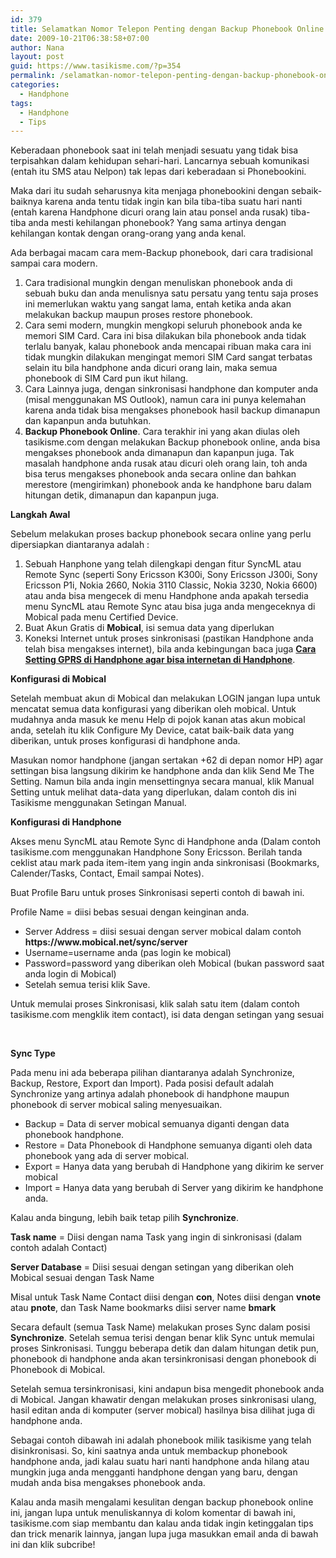 ```yaml
---
id: 379
title: Selamatkan Nomor Telepon Penting dengan Backup Phonebook Online
date: 2009-10-21T06:38:58+07:00
author: Nana
layout: post
guid: https://www.tasikisme.com/?p=354
permalink: /selamatkan-nomor-telepon-penting-dengan-backup-phonebook-online/
categories:
  - Handphone
tags:
  - Handphone
  - Tips
---
```

<div>
  <p>
    Keberadaan phonebook saat ini telah menjadi sesuatu yang tidak bisa terpisahkan dalam kehidupan sehari-hari. Lancarnya sebuah komunikasi (entah itu SMS atau Nelpon) tak lepas dari keberadaan si Phonebookini.
  </p>
  
  <p>
    Maka dari itu sudah seharusnya kita menjaga phonebookini dengan sebaik-baiknya karena anda tentu tidak ingin kan bila tiba-tiba suatu hari nanti (entah karena Handphone dicuri orang lain atau ponsel anda rusak) tiba-tiba anda mesti kehilangan phonebook? Yang sama artinya dengan kehilangan kontak dengan orang-orang yang anda kenal.
  </p>
  
  <p>
    Ada berbagai macam cara mem-Backup phonebook, dari cara tradisional sampai cara modern.
  </p>
  
  <ol>
    <li>
      Cara tradisional mungkin dengan menuliskan phonebook anda di sebuah buku dan anda menulisnya satu persatu yang tentu saja proses ini memerlukan waktu yang sangat lama, entah ketika anda akan melakukan backup maupun proses restore phonebook.
    </li>
    <li>
      Cara semi modern, mungkin mengkopi seluruh phonebook anda ke memori SIM Card. Cara ini bisa dilakukan bila phonebook anda tidak terlalu banyak, kalau phonebook anda mencapai ribuan maka cara ini tidak mungkin dilakukan mengingat memori SIM Card sangat terbatas selain itu bila handphone anda dicuri orang lain, maka semua phonebook di SIM Card pun ikut hilang.
    </li>
    <li>
      Cara Lainnya juga, dengan sinkronisasi handphone dan komputer anda (misal menggunakan MS Outlook), namun cara ini punya kelemahan karena anda tidak bisa mengakses phonebook hasil backup dimanapun dan kapanpun anda butuhkan.
    </li>
    <li>
      <strong>Backup Phonebook Online</strong>. Cara terakhir ini yang akan diulas oleh tasikisme.com dengan melakukan Backup phonebook online, anda bisa mengakses phonebook anda dimanapun dan kapanpun juga. Tak masalah handphone anda rusak atau dicuri oleh orang lain, toh anda bisa terus mengakses phonebook anda secara online dan bahkan merestore (mengirimkan) phonebook anda ke handphone baru dalam hitungan detik, dimanapun dan kapanpun juga.
    </li>
  </ol>
  
  <p>
    <strong>Langkah Awal </strong>
  </p>
  
  <p>
    Sebelum melakukan proses backup phonebook secara online yang perlu dipersiapkan diantaranya adalah :
  </p>
  
  <ol>
    <li>
      Sebuah Hanphone yang telah dilengkapi dengan fitur SyncML atau Remote Sync (seperti Sony Ericsson K300i, Sony Ericsson J300i, Sony Ericsson P1i, Nokia 2660, Nokia 3110 Classic, Nokia 3230, Nokia 6600) atau anda bisa mengecek di menu Handphone anda apakah tersedia menu SyncML atau Remote Sync atau bisa juga anda mengeceknya di Mobical pada menu Certified Device.
    </li>
    <li>
      Buat Akun Gratis di <strong>Mobical</strong>, isi semua data yang diperlukan
    </li>
    <li>
      Koneksi Internet untuk proses sinkronisasi (pastikan Handphone anda telah bisa mengakses internet), bila anda kebingungan baca juga <a title="Setting GPRS" href="https://www.tasikisme.com/r-setting-gprs-di-indonesia"><strong>Cara Setting GPRS di Handphone agar bisa internetan di Handphone</strong></a>.
    </li>
  </ol>
  
  <p>
    <strong>Konfigurasi di Mobical </strong>
  </p>
  
  <p>
    Setelah membuat akun di Mobical dan melakukan LOGIN jangan lupa untuk mencatat semua data konfigurasi yang diberikan oleh mobical. Untuk mudahnya anda masuk ke menu Help di pojok kanan atas akun mobical anda, setelah itu klik Configure My Device, catat baik-baik data yang diberikan, untuk proses konfigurasi di handphone anda.
  </p>
  
  <p>
    Masukan nomor handphone (jangan sertakan +62 di depan nomor HP) agar settingan bisa langsung dikirim ke handphone anda dan klik Send Me The Setting. Namun bila anda ingin mensettingnya secara manual, klik Manual Setting untuk melihat data-data yang diperlukan, dalam contoh dis ini Tasikisme menggunakan Setingan Manual.
  </p>
  
  <p>
    <strong>Konfigurasi di Handphone</strong>
  </p>
  
  <p>
    Akses menu SyncML atau Remote Sync di Handphone anda (Dalam contoh tasikisme.com menggunakan Handphone Sony Ericsson. Berilah tanda ceklist atau mark pada item-item yang ingin anda sinkronisasi (Bookmarks, Calender/Tasks, Contact, Email sampai Notes).
  </p>
  
  <p>
    Buat Profile Baru untuk proses Sinkronisasi seperti contoh di bawah ini.
  </p>
  
  <p>
    Profile Name = diisi bebas sesuai dengan keinginan anda.
  </p>
  
  <ul>
    <li>
      Server Address = diisi sesuai dengan server mobical dalam contoh <strong>https://www.mobical.net/sync/server</strong>
    </li>
    <li>
      Username=username anda (pas login ke mobical)
    </li>
    <li>
      Password=password yang diberikan oleh Mobical (bukan password saat anda login di Mobical)
    </li>
    <li>
      Setelah semua terisi klik Save.
    </li>
  </ul>
  
  <p>
    Untuk memulai proses Sinkronisasi, klik salah satu item (dalam contoh tasikisme.com mengklik item contact), isi data dengan setingan yang sesuai
  </p>
  
  <p>
    &nbsp;
  </p>
  
  <p>
    <strong>Sync Type </strong>
  </p>
  
  <p>
    Pada menu ini ada beberapa pilihan diantaranya adalah Synchronize, Backup, Restore, Export dan Import). Pada posisi default adalah Synchronize yang artinya adalah phonebook di handphone maupun phonebook di server mobical saling menyesuaikan.
  </p>
  
  <ul>
    <li>
      Backup = Data di server mobical semuanya diganti dengan data phonebook handphone.
    </li>
    <li>
      Restore = Data Phonebook di Handphone semuanya diganti oleh data phonebook yang ada di server mobical.
    </li>
    <li>
      Export = Hanya data yang berubah di Handphone yang dikirim ke server mobical
    </li>
    <li>
      Import = Hanya data yang berubah di Server yang dikirim ke handphone anda.
    </li>
  </ul>
  
  <p>
    Kalau anda bingung, lebih baik tetap pilih <strong>Synchronize</strong>.
  </p>
  
  <p>
    <strong>Task name</strong> = Diisi dengan nama Task yang ingin di sinkronisasi (dalam contoh adalah Contact)
  </p>
  
  <p>
    <strong>Server Database</strong> = Diisi sesuai dengan setingan yang diberikan oleh Mobical sesuai dengan Task Name
  </p>
  
  <p>
    Misal untuk Task Name Contact diisi dengan <strong>con</strong>, Notes diisi dengan <strong>vnote </strong>atau <strong>pnote</strong>, dan Task Name bookmarks diisi server name <strong>bmark</strong>
  </p>
  
  <p>
    Secara default (semua Task Name) melakukan proses Sync dalam posisi <strong>Synchronize</strong>. Setelah semua terisi dengan benar klik Sync untuk memulai proses Sinkronisasi. Tunggu beberapa detik dan dalam hitungan detik pun, phonebook di handphone anda akan tersinkronisasi dengan phonebook di Phonebook di Mobical.
  </p>
  
  <p>
    Setelah semua tersinkronisasi, kini andapun bisa mengedit phonebook anda di Mobical. Jangan khawatir dengan melakukan proses sinkronisasi ulang, hasil editan anda di komputer (server mobical) hasilnya bisa dilihat juga di handphone anda.
  </p>
  
  <p>
    Sebagai contoh dibawah ini adalah phonebook milik tasikisme yang telah disinkronisasi. So, kini saatnya anda untuk membackup phonebook handphone anda, jadi kalau suatu hari nanti handphone anda hilang atau mungkin juga anda mengganti handphone dengan yang baru, dengan mudah anda bisa mengakses phonebook anda.
  </p>
  
  <p>
    Kalau anda masih mengalami kesulitan dengan backup phonebook online ini, jangan lupa untuk menuliskannya di kolom komentar di bawah ini, tasikisme.com siap membantu dan kalau anda tidak ingin ketinggalan tips dan trick menarik lainnya, jangan lupa juga masukkan email anda di bawah ini dan klik subcribe!
  </p>
</div>